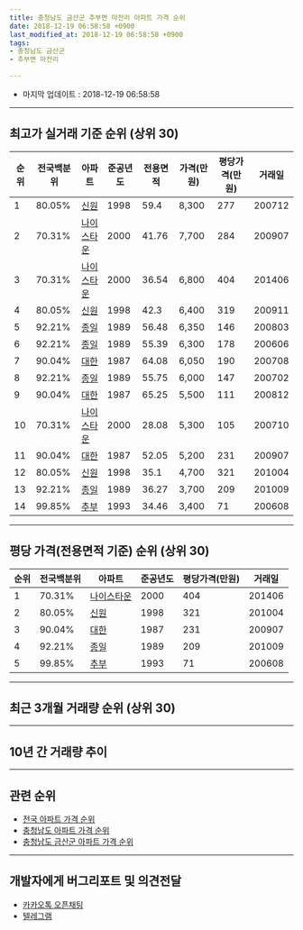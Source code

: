 ```yaml
---
title: 충청남도 금산군 추부면 마전리 아파트 가격 순위
date: 2018-12-19 06:58:58 +0900
last_modified_at: 2018-12-19 06:58:58 +0900
tags:
- 충청남도 금산군
- 추부면 마전리

---
```


* 마지막 업데이트 : 2018-12-19 06:58:58

---

## 최고가 실거래 기준 순위 (상위 30)


|순위|전국백분위|아파트|준공년도|전용면적|가격(만원)|평당가격(만원)|거래일|
|---|---|---|---|---|---|---|---|
|1|80.05%|[신원](https://search.naver.com/search.naver?query=%EC%B6%A9%EC%B2%AD%EB%82%A8%EB%8F%84+%EA%B8%88%EC%82%B0%EA%B5%B0+%EC%B6%94%EB%B6%80%EB%A9%B4+%EB%A7%88%EC%A0%84%EB%A6%AC+%EC%8B%A0%EC%9B%90)|1998|59.4|8,300|277|200712|
|2|70.31%|[나이스타운](https://search.naver.com/search.naver?query=%EC%B6%A9%EC%B2%AD%EB%82%A8%EB%8F%84+%EA%B8%88%EC%82%B0%EA%B5%B0+%EC%B6%94%EB%B6%80%EB%A9%B4+%EB%A7%88%EC%A0%84%EB%A6%AC+%EB%82%98%EC%9D%B4%EC%8A%A4%ED%83%80%EC%9A%B4)|2000|41.76|7,700|284|200907|
|3|70.31%|[나이스타운](https://search.naver.com/search.naver?query=%EC%B6%A9%EC%B2%AD%EB%82%A8%EB%8F%84+%EA%B8%88%EC%82%B0%EA%B5%B0+%EC%B6%94%EB%B6%80%EB%A9%B4+%EB%A7%88%EC%A0%84%EB%A6%AC+%EB%82%98%EC%9D%B4%EC%8A%A4%ED%83%80%EC%9A%B4)|2000|36.54|6,800|404|201406|
|4|80.05%|[신원](https://search.naver.com/search.naver?query=%EC%B6%A9%EC%B2%AD%EB%82%A8%EB%8F%84+%EA%B8%88%EC%82%B0%EA%B5%B0+%EC%B6%94%EB%B6%80%EB%A9%B4+%EB%A7%88%EC%A0%84%EB%A6%AC+%EC%8B%A0%EC%9B%90)|1998|42.3|6,400|319|200911|
|5|92.21%|[종일](https://search.naver.com/search.naver?query=%EC%B6%A9%EC%B2%AD%EB%82%A8%EB%8F%84+%EA%B8%88%EC%82%B0%EA%B5%B0+%EC%B6%94%EB%B6%80%EB%A9%B4+%EB%A7%88%EC%A0%84%EB%A6%AC+%EC%A2%85%EC%9D%BC)|1989|56.48|6,350|146|200803|
|6|92.21%|[종일](https://search.naver.com/search.naver?query=%EC%B6%A9%EC%B2%AD%EB%82%A8%EB%8F%84+%EA%B8%88%EC%82%B0%EA%B5%B0+%EC%B6%94%EB%B6%80%EB%A9%B4+%EB%A7%88%EC%A0%84%EB%A6%AC+%EC%A2%85%EC%9D%BC)|1989|55.39|6,300|178|200606|
|7|90.04%|[대한](https://search.naver.com/search.naver?query=%EC%B6%A9%EC%B2%AD%EB%82%A8%EB%8F%84+%EA%B8%88%EC%82%B0%EA%B5%B0+%EC%B6%94%EB%B6%80%EB%A9%B4+%EB%A7%88%EC%A0%84%EB%A6%AC+%EB%8C%80%ED%95%9C)|1987|64.08|6,050|190|200708|
|8|92.21%|[종일](https://search.naver.com/search.naver?query=%EC%B6%A9%EC%B2%AD%EB%82%A8%EB%8F%84+%EA%B8%88%EC%82%B0%EA%B5%B0+%EC%B6%94%EB%B6%80%EB%A9%B4+%EB%A7%88%EC%A0%84%EB%A6%AC+%EC%A2%85%EC%9D%BC)|1989|55.75|6,000|147|200702|
|9|90.04%|[대한](https://search.naver.com/search.naver?query=%EC%B6%A9%EC%B2%AD%EB%82%A8%EB%8F%84+%EA%B8%88%EC%82%B0%EA%B5%B0+%EC%B6%94%EB%B6%80%EB%A9%B4+%EB%A7%88%EC%A0%84%EB%A6%AC+%EB%8C%80%ED%95%9C)|1987|65.25|5,500|111|200812|
|10|70.31%|[나이스타운](https://search.naver.com/search.naver?query=%EC%B6%A9%EC%B2%AD%EB%82%A8%EB%8F%84+%EA%B8%88%EC%82%B0%EA%B5%B0+%EC%B6%94%EB%B6%80%EB%A9%B4+%EB%A7%88%EC%A0%84%EB%A6%AC+%EB%82%98%EC%9D%B4%EC%8A%A4%ED%83%80%EC%9A%B4)|2000|28.08|5,300|105|200710|
|11|90.04%|[대한](https://search.naver.com/search.naver?query=%EC%B6%A9%EC%B2%AD%EB%82%A8%EB%8F%84+%EA%B8%88%EC%82%B0%EA%B5%B0+%EC%B6%94%EB%B6%80%EB%A9%B4+%EB%A7%88%EC%A0%84%EB%A6%AC+%EB%8C%80%ED%95%9C)|1987|52.05|5,200|231|200907|
|12|80.05%|[신원](https://search.naver.com/search.naver?query=%EC%B6%A9%EC%B2%AD%EB%82%A8%EB%8F%84+%EA%B8%88%EC%82%B0%EA%B5%B0+%EC%B6%94%EB%B6%80%EB%A9%B4+%EB%A7%88%EC%A0%84%EB%A6%AC+%EC%8B%A0%EC%9B%90)|1998|35.1|4,700|321|201004|
|13|92.21%|[종일](https://search.naver.com/search.naver?query=%EC%B6%A9%EC%B2%AD%EB%82%A8%EB%8F%84+%EA%B8%88%EC%82%B0%EA%B5%B0+%EC%B6%94%EB%B6%80%EB%A9%B4+%EB%A7%88%EC%A0%84%EB%A6%AC+%EC%A2%85%EC%9D%BC)|1989|36.27|3,700|209|201009|
|14|99.85%|[추부](https://search.naver.com/search.naver?query=%EC%B6%A9%EC%B2%AD%EB%82%A8%EB%8F%84+%EA%B8%88%EC%82%B0%EA%B5%B0+%EC%B6%94%EB%B6%80%EB%A9%B4+%EB%A7%88%EC%A0%84%EB%A6%AC+%EC%B6%94%EB%B6%80)|1993|34.46|3,400|71|200608|


---

## 평당 가격(전용면적 기준) 순위 (상위 30)


|순위|전국백분위|아파트|준공년도|평당가격(만원)|거래일|
|---|---|---|---|---|---|
|1|70.31%|[나이스타운](https://search.naver.com/search.naver?query=%EC%B6%A9%EC%B2%AD%EB%82%A8%EB%8F%84+%EA%B8%88%EC%82%B0%EA%B5%B0+%EC%B6%94%EB%B6%80%EB%A9%B4+%EB%A7%88%EC%A0%84%EB%A6%AC+%EB%82%98%EC%9D%B4%EC%8A%A4%ED%83%80%EC%9A%B4)|2000|404|201406|
|2|80.05%|[신원](https://search.naver.com/search.naver?query=%EC%B6%A9%EC%B2%AD%EB%82%A8%EB%8F%84+%EA%B8%88%EC%82%B0%EA%B5%B0+%EC%B6%94%EB%B6%80%EB%A9%B4+%EB%A7%88%EC%A0%84%EB%A6%AC+%EC%8B%A0%EC%9B%90)|1998|321|201004|
|3|90.04%|[대한](https://search.naver.com/search.naver?query=%EC%B6%A9%EC%B2%AD%EB%82%A8%EB%8F%84+%EA%B8%88%EC%82%B0%EA%B5%B0+%EC%B6%94%EB%B6%80%EB%A9%B4+%EB%A7%88%EC%A0%84%EB%A6%AC+%EB%8C%80%ED%95%9C)|1987|231|200907|
|4|92.21%|[종일](https://search.naver.com/search.naver?query=%EC%B6%A9%EC%B2%AD%EB%82%A8%EB%8F%84+%EA%B8%88%EC%82%B0%EA%B5%B0+%EC%B6%94%EB%B6%80%EB%A9%B4+%EB%A7%88%EC%A0%84%EB%A6%AC+%EC%A2%85%EC%9D%BC)|1989|209|201009|
|5|99.85%|[추부](https://search.naver.com/search.naver?query=%EC%B6%A9%EC%B2%AD%EB%82%A8%EB%8F%84+%EA%B8%88%EC%82%B0%EA%B5%B0+%EC%B6%94%EB%B6%80%EB%A9%B4+%EB%A7%88%EC%A0%84%EB%A6%AC+%EC%B6%94%EB%B6%80)|1993|71|200608|


---

## 최근 3개월 거래량 순위 (상위 30)


<div style="width:100%;">
    <canvas id="deal_count_ranking" height="250"></canvas>
</div>


<script>
new Chart(document.getElementById("deal_count_ranking"), {
    type: 'horizontalBar',
    data: {
        labels: ['신원'],
        datasets: [{
            label: '실거래 수',
            data: [3],
            borderColor: "rgba(255, 0, 128, 1)",
            backgroundColor: "rgba(255, 0, 128, 0.5)",
            fill: false,
        }]
    },
    options: {
        responsive: true,
        title: {
            display: true,
            text: '최근 3개월 거래량 순위'
        },
        tooltips: {
            mode: 'index',
            intersect: false,
            callbacks: {
                title: function(tooltipItems, data) {
                    return "실거래 수:";
                },
                label: function(tooltipItem, data) {
                    return data.labels[tooltipItem.index] + ": " + tooltipItem.xLabel;
                }
            }
        },
        hover: {
            mode: 'nearest',
            intersect: true
        },
        scales: {
            xAxes: [{
                display: true,
                scaleLabel: {
                    display: true,
                    labelString: '실거래 수'
                },
                ticks: {
                    suggestedMin: 0,
                }
            }],
            yAxes: [{
                display: true,
                ticks: {
                    autoSkip: false,
                    callback: function(value, index, values) {
                        if (value.length > 15)
                            return value.substr(0, 13) + "...";
                        else
                            return value;
                    }
                },
                scaleLabel: {
                    display: false,
                }
            }]
        }
    }
});

</script>


---

## 10년 간 거래량 추이


<div style="width:100%;">
    <canvas id="deal_progress" height="250"></canvas>
</div>

<script>
new Chart(document.getElementById("deal_progress"), {
    type: 'line',
    data: {
        labels: ['200812','200901','200902','200903','200904','200905','200906','200907','200908','200909','200910','200911','200912','201001','201002','201003','201004','201005','201006','201007','201008','201009','201010','201011','201012','201101','201102','201103','201104','201105','201106','201107','201108','201109','201110','201111','201112','201201','201202','201203','201204','201205','201206','201207','201208','201209','201210','201211','201212','201301','201302','201303','201304','201305','201306','201307','201308','201309','201310','201311','201312','201401','201402','201403','201404','201405','201406','201407','201408','201409','201410','201411','201412','201501','201502','201503','201504','201505','201506','201507','201508','201509','201510','201511','201512','201601','201602','201603','201604','201605','201606','201607','201608','201609','201610','201611','201612','201701','201702','201703','201704','201705','201706','201707','201708','201709','201710','201711','201712','201801','201802','201803','201804','201805','201806','201807','201808','201809','201810','201811','201812'],
        datasets: [{
            label: '실거래 수',
            pointRadius: 1,
            data: [3, 0, 5, 1, 2, 0, 0, 2, 6, 2, 1, 1, 4, 4, 5, 14, 9, 1, 4, 1, 3, 4, 1, 1, 2, 3, 2, 8, 1, 0, 13, 0, 0, 3, 1, 5, 8, 1, 0, 1, 3, 0, 0, 0, 0, 1, 4, 1, 7, 1, 0, 0, 2, 1, 0, 0, 0, 0, 1, 2, 11, 2, 1, 2, 0, 1, 17, 42, 30, 18, 10, 3, 8, 5, 1, 4, 0, 0, 1, 2, 3, 1, 1, 0, 0, 1, 5, 4, 3, 3, 1, 1, 2, 0, 8, 17, 1, 2, 2, 2, 2, 2, 0, 1, 1, 0, 2, 3, 0, 0, 1, 6, 0, 1, 4, 0, 17, 5, 2, 0, 1],
            borderColor: "rgba(255, 201, 14, 1)",
            backgroundColor: "rgba(255, 201, 14, 0.5)",
            fill: true,
        }]
    },
    options: {
        responsive: true,
        title: {
            display: true,
            text: '10년간 거래량 추이'
        },
        tooltips: {
            mode: 'index',
            intersect: false,
        },
        hover: {
            mode: 'nearest',
            intersect: true
        },
        scales: {
            xAxes: [{
                display: true,
                scaleLabel: {
                    display: true,
                    labelString: '년/월'
                }
            }],
            yAxes: [{
                display: true,
                ticks: {
                    suggestedMin: 0,
                },
                scaleLabel: {
                    display: true,
                    labelString: '실거래 수'
                }
            }]
        }
    }
});

</script>


---

## 관련 순위

- [전국 아파트 가격 순위](https://inasie.github.io/apt-ranking/전국)
- [충청남도 아파트 가격 순위](https://inasie.github.io/apt-ranking/충청남도)
- [충청남도 금산군 아파트 가격 순위](https://inasie.github.io/apt-ranking/충청남도-금산군)


---

## 개발자에게 버그리포트 및 의견전달

- [카카오톡 오픈채팅](https://open.kakao.com/o/gLJUAP4)
- [텔레그램](https://t.me/inasie)

